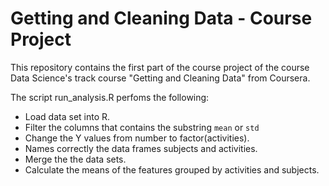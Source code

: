 Getting and Cleaning Data - Course Project
==========================================

This repository contains the first part of the course project of the course Data Science's track course "Getting and Cleaning Data" from Coursera.

The script run_analysis.R perfoms the following:

* Load data set into R.
* Filter the columns that contains the substring `mean` or `std`
* Change the Y values from number to factor(activities).
* Names correctly the data frames subjects and activities.
* Merge the the data sets.
* Calculate the means of the features grouped by activities and subjects.